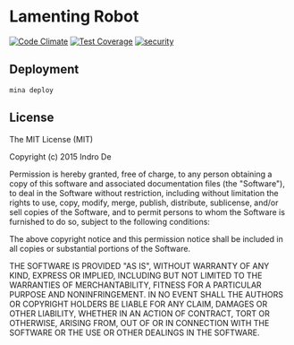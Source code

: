 # Lamenting Robot

[![Code Climate](https://codeclimate.com/github/indrode/lament-rails/badges/gpa.svg)](https://codeclimate.com/github/indrode/lament-rails) [![Test Coverage](https://codeclimate.com/github/indrode/lament-rails/badges/coverage.svg)](https://codeclimate.com/github/indrode/lament-rails/coverage) [![security](https://hakiri.io/github/indrode/lament-rails/master.svg)](https://hakiri.io/github/indrode/lament-rails/master)

## Deployment

    mina deploy

## License

The MIT License (MIT)

Copyright (c) 2015 Indro De

Permission is hereby granted, free of charge, to any person obtaining a copy
of this software and associated documentation files (the "Software"), to deal
in the Software without restriction, including without limitation the rights
to use, copy, modify, merge, publish, distribute, sublicense, and/or sell
copies of the Software, and to permit persons to whom the Software is
furnished to do so, subject to the following conditions:

The above copyright notice and this permission notice shall be included in all
copies or substantial portions of the Software.

THE SOFTWARE IS PROVIDED "AS IS", WITHOUT WARRANTY OF ANY KIND, EXPRESS OR
IMPLIED, INCLUDING BUT NOT LIMITED TO THE WARRANTIES OF MERCHANTABILITY,
FITNESS FOR A PARTICULAR PURPOSE AND NONINFRINGEMENT. IN NO EVENT SHALL THE
AUTHORS OR COPYRIGHT HOLDERS BE LIABLE FOR ANY CLAIM, DAMAGES OR OTHER
LIABILITY, WHETHER IN AN ACTION OF CONTRACT, TORT OR OTHERWISE, ARISING FROM,
OUT OF OR IN CONNECTION WITH THE SOFTWARE OR THE USE OR OTHER DEALINGS IN THE
SOFTWARE.

